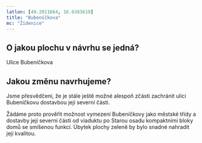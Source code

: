```yaml
---
latlon: [49.2011664, 16.6383619]
title: "Bubeníčkova"
mc: "Židenice"
---
```


## O jakou plochu v návrhu se jedná?

Ulice Bubeníčkova

## Jakou změnu navrhujeme?

Jsme přesvědčeni, že je stále ještě možné alespoň zčásti zachránit ulici Bubeníčkovu dostavbou její severní části.

Žádáme proto prověřit možnost vymezení Bubeníčkovy jako městské třídy a dostavby její severní části od viaduktu po Starou osadu kompaktními bloky domů se smíšenou funkcí. Úbytek plochy zeleně by bylo snadné nahradit její kvalitou.
